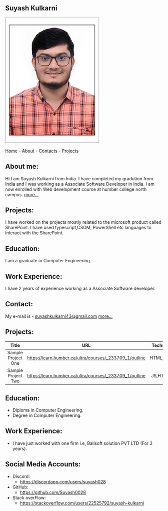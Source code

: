 ## Suyash Kulkarni
![This is my Profile.](./images/profilepicture.jpg)


[Home](index.markdown) - [About](./pages/about.markdown) - [Contacts](./pages/contacts.markdown) - [Projects](./pages/projects.markdown)


## About me:
Hi I am Suyash Kulkarni from India. I have completed my gradution from India and I was working as a Associate Software Developer in India. I am now enrolled with Web development course at humber college north campus. 
[more...](./pages/about.markdown)
## Projects: 
I have worked on the projects mostly related to the microsoft product called SharePoint. I have used typescript,CSOM, PowerShell etc languages to interact with the SharePoint.

## Education: 
I am a graduate in Computer Engineering.

## Work Experience: 
I have 2 years of experience working as a Associate Software developer.
## Contact:
My e-mail is - suyashkulkarni43@gmail.com
[more...](./pages/contacts.markdown)

## Projects:

| Title | URL | Technology |
|:-----:|:-----:|:-----:|
| Sample Project One | https://learn.humber.ca/ultra/courses/_233709_1/outline | HTML,CSS,JS |
| Sample Project Two | https://learn.humber.ca/ultra/courses/_233709_1/outline | JS,HTML,C# |

## Education:
- Diploma in Computer Engineering.
- Degree in Computer Engineering.

## Work Experience:
- I have just worked with one firm i.e, Balisoft solution PVT LTD (For 2 years).

## Social Media Accounts:

- Discord:
    - https://discordapp.com/users/suyash028
- GitHub:
    - https://github.com/Suyash0028
- Stack overFlow:
    - https://stackoverflow.com/users/22525792/suyash-kulkarni
